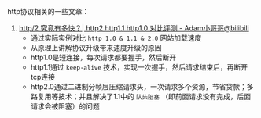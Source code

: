 http协议相关的一些文章：

1. [http/2 究竟有多快？| http2 http1.1 http1.0 对比评测 - Adam小哥哥@bilibili](https://www.bilibili.com/video/BV1p541147LD)
   - 通过实际实例对比 `http 1.0 & 1.1 & 2.0` 网站加载速度
   - 从原理上讲解协议升级带来速度升级的原因
   - http1.0是短连接，每次请求都要握手，然后断开
   - http1.1通过 `keep-alive` 技术，实现一次握手，然后请求结束后，再断开tcp连接
   - http2.0通过二进制分帧层压缩请求头，一次请求多个资源，节省贷款；多路复用等技术；并且解决了1.1中的 `队头阻塞` （即前面请求没有完成，后面请求会被阻塞）的问题
